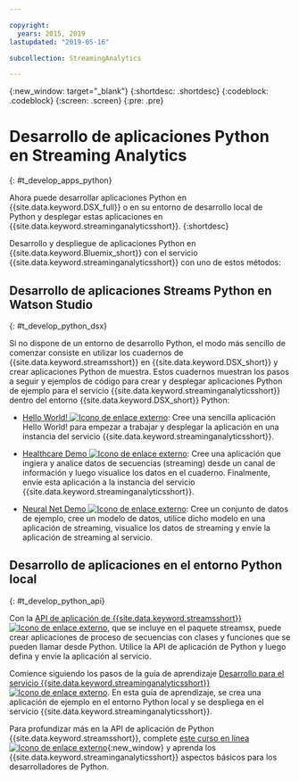 ```yaml
---

copyright:
  years: 2015, 2019
lastupdated: "2019-05-16"

subcollection: StreamingAnalytics

---
```


<!-- Attribute definitions -->
{:new_window: target="_blank"}
{:shortdesc: .shortdesc}
{:codeblock: .codeblock}
{:screen: .screen}
{:pre: .pre}

# Desarrollo de aplicaciones Python en Streaming Analytics
{: #t_develop_apps_python}

Ahora puede desarrollar aplicaciones Python en {{site.data.keyword.DSX_full}} o en su entorno de desarrollo local de Python y desplegar estas aplicaciones en {{site.data.keyword.streaminganalyticsshort}}.
{:shortdesc}

Desarrollo y despliegue de aplicaciones Python en {{site.data.keyword.Bluemix_short}} con el servicio {{site.data.keyword.streaminganalyticsshort}} con uno de estos métodos:


## Desarrollo de aplicaciones Streams Python en Watson Studio
{: #t_develop_python_dsx}

Si no dispone de un entorno de desarrollo Python, el modo más sencillo de comenzar consiste en utilizar los cuadernos de {{site.data.keyword.streamsshort}} en {{site.data.keyword.DSX_short}} y crear aplicaciones Python de muestra. Estos cuadernos muestran los pasos a seguir y ejemplos de código para crear y desplegar aplicaciones Python de ejemplo para el servicio {{site.data.keyword.streaminganalyticsshort}} dentro del entorno {{site.data.keyword.DSX_short}} Python:

* [Hello World! ![Icono de enlace externo](../../icons/launch-glyph.svg "Icono de enlace externo")](https://apsportal.ibm.com/exchange/public/entry/view/9fc33ce7301f10e21a9f92039ca9c6e8): Cree una sencilla aplicación Hello World! para empezar a trabajar y desplegar la aplicación en una instancia del servicio {{site.data.keyword.streaminganalyticsshort}}.

* [Healthcare Demo ![Icono de enlace externo](../../icons/launch-glyph.svg "Icono de enlace externo")](https://apsportal.ibm.com/exchange/public/entry/view/9fc33ce7301f10e21a9f92039cad29a6): Cree una aplicación que ingiera y analice datos de secuencias (streaming) desde un canal de información y luego visualice los datos en el cuaderno. Finalmente, envíe esta aplicación a la instancia del servicio {{site.data.keyword.streaminganalyticsshort}}.

* [Neural Net Demo ![Icono de enlace externo](../../icons/launch-glyph.svg "Icono de enlace externo")](https://apsportal.ibm.com/exchange/public/entry/view/9fc33ce7301f10e21a9f92039ca60bb7): Cree un conjunto de datos de ejemplo, cree un modelo de datos, utilice dicho modelo en una aplicación de streaming, visualice los datos de streaming y envíe la aplicación de streaming al servicio.

## Desarrollo de aplicaciones en el entorno Python local
 {: #t_develop_python_api}

Con la [API de aplicación de {{site.data.keyword.streamsshort}} ![Icono de enlace externo](../../icons/launch-glyph.svg "Icono de enlace externo")](http://ibmstreams.github.io/streamsx.documentation/docs/python/python-appapi-devguide/#50-api-features), que se incluye en el paquete streamsx, puede crear aplicaciones de proceso de secuencias con clases y funciones que se pueden llamar desde Python. Utilice la API de aplicación de Python y luego defina y envíe la aplicación al servicio.

Comience siguiendo los pasos de la guía de aprendizaje [Desarrollo para el servicio {{site.data.keyword.streaminganalyticsshort}} ![Icono de enlace externo](../../icons/launch-glyph.svg "Icono de enlace externo")](http://ibmstreams.github.io/streamsx.documentation/docs/python/1.6/python-appapi-devguide-2a/index.html). En esta guía de aprendizaje, se crea una aplicación de ejemplo en el entorno Python local y se despliega en el servicio {{site.data.keyword.streaminganalyticsshort}}.

Para profundizar más en la API de aplicación de Python {{site.data.keyword.streamsshort}}, complete [este curso en línea ![Icono de enlace externo](../../icons/launch-glyph.svg "Icono de enlace externo")](https://developer.ibm.com/courses/all/streaming-analytics-basics-python-developers/){:new_window} y aprenda los {{site.data.keyword.streaminganalyticsshort}} aspectos básicos para los desarrolladores de Python.
